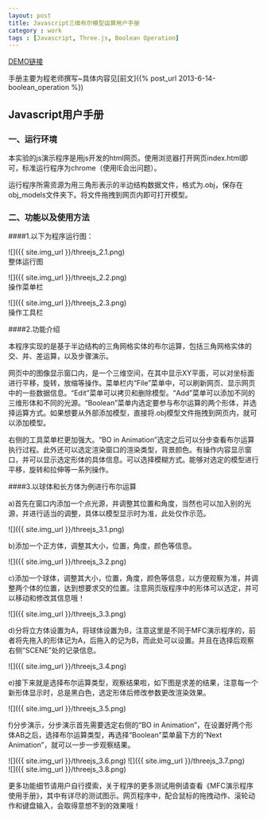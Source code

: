 ```yaml
---
layout: post
title: Javascript三维布尔模型运算用户手册
category : work
tags : [Javascript, Three.js, Boolean Operation]
---
```


[DEMO链接](/assets/boolean/index.html)

手册主要为程老师撰写~具体内容见[前文]({% post_url 2013-6-14-boolean_operation %})

## Javascript用户手册

### 一、运行环境

本实验的js演示程序是用js开发的html网页。使用浏览器打开网页index.html即可，标准运行程序为chrome（使用IE会出问题）。

运行程序所需资源为用三角形表示的半边结构数据文件，格式为.obj，保存在obj_models文件夹下。将文件拖拽到网页内即可打开模型。

### 二、功能以及使用方法

####1.以下为程序运行图：

![]({{ site.img_url }}/threejs_2.1.png)  
整体运行图

![]({{ site.img_url }}/threejs_2.2.png)  
操作菜单栏

![]({{ site.img_url }}/threejs_2.3.png)  
操作工具栏

####2.功能介绍

本程序实现的是基于半边结构的三角网格实体的布尔运算，包括三角网格实体的交、并、差运算，以及步骤演示。

网页中的图像显示窗口内，是一个三维空间，在其中显示XY平面，可以对坐标面进行平移，旋转，放缩等操作。菜单栏内“File”菜单中，可以刷新网页、显示网页中的一些数据信息。“Edit”菜单可以拷贝和删除模型。“Add”菜单可以添加不同的三维形体和不同的光源。“Boolean”菜单内选定要参与布尔运算的两个形体，并选择运算方式。如果想要从外部添加模型，直接将.obj模型文件拖拽到网页内，就可以添加模型。

右侧的工具菜单栏更加强大。“BO in Animation”选定之后可以分步查看布尔运算执行过程。此外还可以选定渲染窗口的渲染类型，背景颜色。有操作内容显示窗口，并可以显示选定形体的具体信息。可以选择模糊方式。能够对选定的模型进行平移，旋转和拉伸等一系列操作。

####3.以球体和长方体为例进行布尔运算

a)首先在窗口内添加一个点光源，并调整其位置和角度，当然也可以加入别的光源，并进行适当的调整，具体以模型显示时为准，此处仅作示范。

![]({{ site.img_url }}/threejs_3.1.png) 

b)添加一个正方体，调整其大小，位置，角度，颜色等信息。

![]({{ site.img_url }}/threejs_3.2.png) 

c)添加一个球体，调整其大小，位置，角度，颜色等信息，以方便观察为准，并调整两个体的位置，达到想要求交的位置。注意网页版程序中的形体可以选定，并可以移动和修改其信息哦！

![]({{ site.img_url }}/threejs_3.3.png) 

d)分将立方体设置为A，将球体设置为B，注意这里是不同于MFC演示程序的，前者将先拖入的形体记为A，后拖入的记为B，而此处可以设置。并且在选择后观察右侧“SCENE”处的记录信息。

![]({{ site.img_url }}/threejs_3.4.png) 

e)接下来就是选择布尔运算类型，观察结果啦，如下图是求差的结果，注意每一个新形体显示时，总是黑白色，选定形体后修改参数更改渲染效果。
 
![]({{ site.img_url }}/threejs_3.5.png) 

f)分步演示，分步演示首先需要选定右侧的“BO in Animation”，在设置好两个形体AB之后，选择布尔运算类型，再选择“Boolean”菜单最下方的“Next Animation”，就可以一步一步观察结果。
   
![]({{ site.img_url }}/threejs_3.6.png) 
![]({{ site.img_url }}/threejs_3.7.png)  
![]({{ site.img_url }}/threejs_3.8.png)
 
更多功能细节请用户自行摸索，关于程序的更多测试用例请查看《MFC演示程序使用手册》，其中有详尽的测试图示。网页程序中，配合鼠标的拖拽动作、滚轮动作和键盘输入，会取得意想不到的效果哦！
